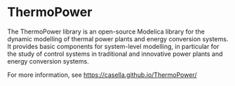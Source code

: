 # ThermoPower
The ThermoPower library is an open-source Modelica library for the dynamic modelling of thermal power plants and energy conversion systems. It provides basic components for system-level modelling, in particular for the study of control systems in traditional and innovative power plants and energy conversion systems.

For more information, see https://casella.github.io/ThermoPower/
